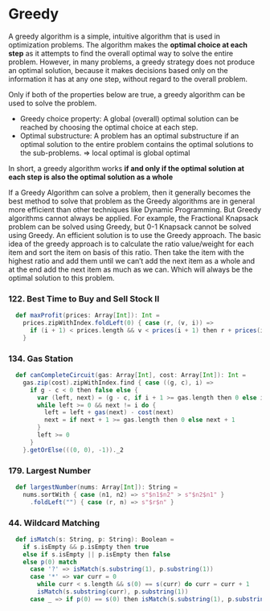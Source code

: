 # Greedy

A greedy algorithm is a simple, intuitive algorithm that is used in optimization problems. 
The algorithm makes the **optimal choice at each step** as it attempts to find the overall optimal way to solve the entire problem. 
However, in many problems, a greedy strategy does not produce an optimal solution, 
because it makes decisions based only on the information it has at any one step, without regard to the overall problem.

Only if both of the properties below are true, a greedy algorithm can be used to solve the problem.
- Greedy choice property: A global (overall) optimal solution can be reached by choosing the optimal choice at each step. 
- Optimal substructure: A problem has an optimal substructure if an optimal solution to the entire problem contains the optimal solutions to the sub-problems. => local optimal is global optimal 

In short, a greedy algorithm works **if and only if the optimal solution at each step is also the optimal solution as a whole**

If a Greedy Algorithm can solve a problem, then it generally becomes the best method to solve that problem as the Greedy algorithms are in general more efficient than other techniques like Dynamic Programming. 
But Greedy algorithms cannot always be applied. For example, the Fractional Knapsack problem can be solved using Greedy, but 0-1 Knapsack cannot be solved using Greedy.
An efficient solution is to use the Greedy approach. The basic idea of the greedy approach is to calculate the ratio value/weight for each item and sort the item on basis of this ratio. 
Then take the item with the highest ratio and add them until we can’t add the next item as a whole and at the end add the next item as much as we can. Which will always be the optimal solution to this problem.

### 122. Best Time to Buy and Sell Stock II
```scala
  def maxProfit(prices: Array[Int]): Int =
    prices.zipWithIndex.foldLeft(0) { case (r, (v, i)) =>
      if (i + 1) < prices.length && v < prices(i + 1) then r + prices(i + 1) - v else r
    }
```

### 134. Gas Station
```scala
  def canCompleteCircuit(gas: Array[Int], cost: Array[Int]): Int =
    gas.zip(cost).zipWithIndex.find { case ((g, c), i) =>
      if g - c < 0 then false else {
        var (left, next) = (g - c, if i + 1 >= gas.length then 0 else i + 1)
        while left >= 0 && next != i do {
          left = left + gas(next) - cost(next)
          next = if next + 1 >= gas.length then 0 else next + 1
        }
        left >= 0
      }
    }.getOrElse(((0, 0), -1))._2
```

### 179. Largest Number
```scala
  def largestNumber(nums: Array[Int]): String =
    nums.sortWith { case (n1, n2) => s"$n1$n2" > s"$n2$n1" }
      .foldLeft("") { case (r, n) => s"$r$n" }
```

### 44. Wildcard Matching
```scala
  def isMatch(s: String, p: String): Boolean =
    if s.isEmpty && p.isEmpty then true
    else if s.isEmpty || p.isEmpty then false
    else p(0) match
      case '?' => isMatch(s.substring(1), p.substring(1))
      case '*' => var curr = 0
        while curr < s.length && s(0) == s(curr) do curr = curr + 1
        isMatch(s.substring(curr), p.substring(1))
      case _ => if p(0) == s(0) then isMatch(s.substring(1), p.substring(1)) else false
```